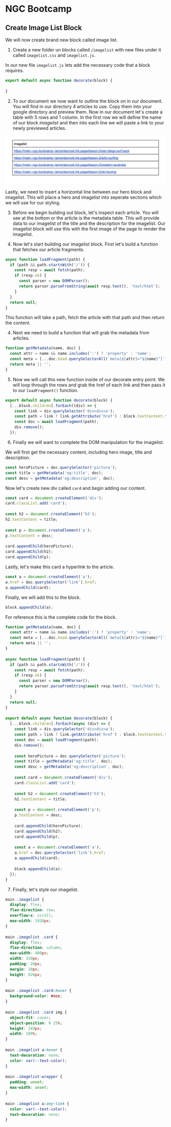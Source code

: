 # NGC Bootcamp

## Create Image List Block

We will now create brand new block called image list.  

1. Create a new folder un blocks called `/imagelist` with new files under it called `imagelist.css` and `imagelist.js`.

In our new file `imagelist.js` lets add the necessary code that a block requires.

```javascript
export default async function decorate(block) {

}
```
2.  To our document we now want to outline the block on in our document.  You will find in our directory 4 articles to use.  Copy them into your google directory and preview them.  Now in our document let's create a table with 5 rows and 1 column.  In the first row we will define the name of our block *imagelist* and then into each line we will paste a link to your newly previewed articles.

![imagelist-block](./assets/imagelist-block.png)

Lastly, we need to insert a horizontal line between our hero block and imagelist.  This will place a hero and imagelist into seperate sections which we will use for our styling.

3. Before we begin building out block, let's inspect each article.  You will see at the bottom or the article is the metadata table.  This will provide data to our imagelist of the title and the description for the imagelist.  Our imagelist block will use this with the first image of the page to render the imagelist.

4. Now let's start building our imagelist block.  First let's build a function that fetches our article fragments.

```javascript
async function loadFragment(path) {
  if (path && path.startsWith('/')) {
    const resp = await fetch(path);
    if (resp.ok) {
      const parser = new DOMParser();
      return parser.parseFromString(await resp.text(), 'text/html');
    }
  }
  return null;
}
```

This function will take a path, fetch the article with that path and then return the content.

4. Next we need to build a function that will grab the metadata from articles.

```javascript
function getMetadata(name, doc) {
  const attr = name && name.includes(':') ? 'property' : 'name';
  const meta = [...doc.head.querySelectorAll(`meta[${attr}="${name}"]`)].map((m) => m.content).join(', ');
  return meta || '';
}
```

5. Now we will call this new function inside of our decorate entry point.  We will loop through the rows and grab the href of each link and then pass it to our `loadFragment()` function.

```javascript
export default async function decorate(block) {
  [...block.children].forEach((div) => {
    const link = div.querySelector('div>div>a');
    const path = link ? link.getAttribute('href') : block.textContent.trim();
    const doc = await loadFragment(path);
    div.remove();
  });
```

6. Finally we will want to complete the DOM manipulation for the imagelist.  

We will first get the necessary content, including hero image, title and description.


```javascript
const heroPicture = doc.querySelector('picture');
const title = getMetadata('og:title', doc);
const desc = getMetadata('og:description', doc);
```

Now let's create new div called `card` and begin adding our content.

```javascript
const card = document.createElement('div');
card.classList.add('card');

const h2 = document.createElement('h3');
h2.textContent = title;

const p = document.createElement('p');
p.textContent = desc;

card.appendChild(heroPicture);
card.appendChild(h2);
card.appendChild(p);
```

Lastly, let's make this card a hyperlink to the article.

```javascript
const a = document.createElement('a');  
a.href = doc.querySelector('link').href;
a.appendChild(card);
```

Finally, we will add this to the block.

```javascript
block.appendChild(a);
```

For reference this is the complete code for the block.

```javascript
function getMetadata(name, doc) {
  const attr = name && name.includes(':') ? 'property' : 'name';
  const meta = [...doc.head.querySelectorAll(`meta[${attr}="${name}"]`)].map((m) => m.content).join(', ');
  return meta || '';
}

async function loadFragment(path) {
  if (path && path.startsWith('/')) {
    const resp = await fetch(path);
    if (resp.ok) {
      const parser = new DOMParser();
      return parser.parseFromString(await resp.text(), 'text/html');
    }
  }
  return null;
}

export default async function decorate(block) {
  [...block.children].forEach(async (div) => {
    const link = div.querySelector('div>div>a');
    const path = link ? link.getAttribute('href') : block.textContent.trim();
    const doc = await loadFragment(path);
    div.remove();

    const heroPicture = doc.querySelector('picture');
    const title = getMetadata('og:title', doc);
    const desc = getMetadata('og:description', doc);

    const card = document.createElement('div');
    card.classList.add('card');

    const h2 = document.createElement('h3');
    h2.textContent = title;

    const p = document.createElement('p');
    p.textContent = desc;

    card.appendChild(heroPicture);
    card.appendChild(h2);
    card.appendChild(p);

    const a = document.createElement('a');  
    a.href = doc.querySelector('link').href;
    a.appendChild(card);

    block.appendChild(a);
  });
}
```

7. Finally, let's style our imagelist.

```css
main .imagelist {
  display: flex;
  flex-direction: row;
  overflow-x: scroll;
  max-width: 1920px;
}

main .imagelist .card {
  display: flex;
  flex-direction: column;
  max-width: 400px;
  width: 320px;
  padding: 20px;
  margin: 20px;
  height: 626px;
}

main .imagelist .card:hover {
  background-color: #eee;
}

main .imagelist .card img {
  object-fit: cover;
  object-position: 0 25%;
  height: 249px;
  width: 100%;
}

main .imagelist a:hover {
  text-decoration: none;
  color: var(--text-color);
}

main .imagelist-wrapper {
  padding: unset;
  max-width: unset;
}

main .imagelist a:any-link {
  color: var(--text-color);
  text-decoration: none;
}
```